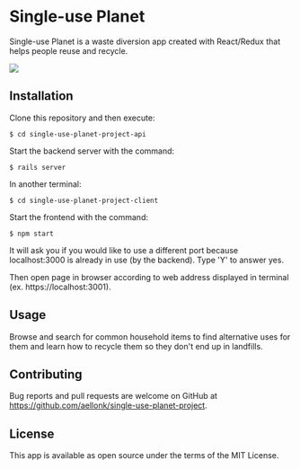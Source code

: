 # Single-use Planet
Single-use Planet is a waste diversion app created with React/Redux that helps people reuse and recycle.  

![](single-use-planet-client/src/images/Single-use_planet.png)

## Installation

Clone this repository and then execute:

`$ cd single-use-planet-project-api`

Start the backend server with the command:

`$ rails server`

In another terminal:

`$ cd single-use-planet-project-client`

Start the frontend with the command: 

`$ npm start`

It will ask you if you would like to use a different port because localhost:3000 is already in use (by the backend). Type 'Y' to answer yes.

Then open page in browser according to web address displayed in terminal (ex. https://localhost:3001).

## Usage
Browse and search for common household items to find alternative uses for them and learn how to recycle them so they don't end up in landfills.

## Contributing
Bug reports and pull requests are welcome on GitHub at https://github.com/aellonk/single-use-planet-project.

## License
This app is available as open source under the terms of the MIT License.